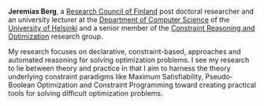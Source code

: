 **Jeremias Berg**, a [Research Council of Finland](https://www.aka.fi/en/) post doctoral researcher and an university lecturer at the [Department of Computer Science](https://www.helsinki.fi/en/faculty-science/faculty/computer-science) of the [University of Helsinki](https://www.helsinki.fi/en) and a senior member of the [Constraint Reasoning and Optimization](https://www.helsinki.fi/en/researchgroups/constraint-reasoning-and-optimization) research group.

My research focuses on declarative, constraint-based, approaches and automated reasoning for solving optimization problems. I see my research to lie between theory and practice in that I aim to harness the theory underlying constraint paradigms like Maximum Satisfiability, Pseudo-Boolean Optimization and Constraint Programming toward creating practical tools for solving difficult optimization problems.

